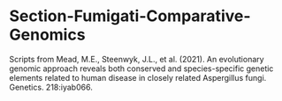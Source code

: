 # Section-Fumigati-Comparative-Genomics
Scripts from Mead, M.E., Steenwyk, J.L., et al. (2021). An evolutionary genomic approach reveals both conserved and species-specific genetic elements related to human disease in closely related Aspergillus fungi. Genetics. 218:iyab066.
